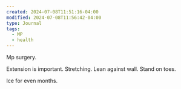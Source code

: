 ```yaml
---
created: 2024-07-08T11:51:16-04:00
modified: 2024-07-08T11:56:42-04:00
type: Journal
tags:
  - MP
  - health
---
```


Mp surgery. 

Extension is important. Stretching. Lean against wall. Stand on toes.

Ice for even months.
